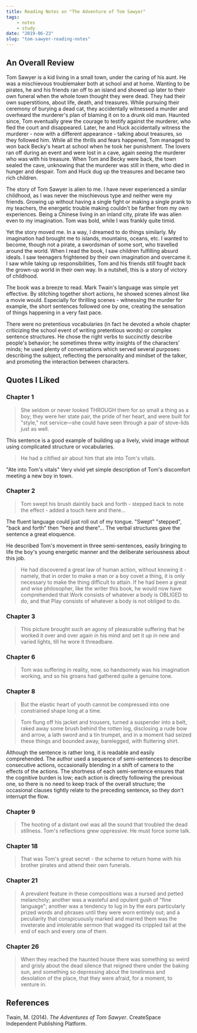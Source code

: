 ```yaml
---
title: Reading Notes on "The Adventure of Tom Sawyer"
tags:
    - notes
    - study
date: "2019-06-23"
slug: "tom-sawyer-reading-notes"
---
```


## An Overall Review

Tom Sawyer is a kid living in a small town, under the caring of his aunt. He was a mischievous troublemaker both at school and at home. Wanting to be pirates, he and his friends ran off to an island and showed up later to their own funeral when the whole town thought they were dead.  They had their own superstitions, about life, death, and treasures. While pursuing their ceremony of burying a dead cat, they accidentally witnessed a murder and overheard the murderer's plan of blaming it on to a drunk old man. Haunted since, Tom eventually grew the courage to testify against the murderer, who fled the court and disappeared. Later, he and Huck accidentally witness the murderer - now with a different appearance - talking about treasures, so they followed him. While all the thrills and fears happened, Tom managed to won back Becky's heart at school when he took her punishment. The lovers ran off during an event and were lost in a cave, again seeing the murderer who was with his treasure. When Tom and Becky were back, the town sealed the cave, unknowing that the murderer was still in there, who died in hunger and despair. Tom and Huck dug up the treasures and became two rich children.

The story of Tom Sawyer is alien to me. I have never experienced a similar childhood, as I was never the mischievous type and neither were my friends. Growing up without having a single fight or making a single prank to my teachers, the energetic trouble making couldn't be farther from my own experiences. Being a Chinese living in an inland city, pirate life was alien even to my imagination. Tom was bold, while I was frankly quite timid.

Yet the story moved me. In a way, I dreamed to do things similarly. My imagination had brought me to islands, mountains, oceans, etc. I wanted to become, though not a pirate, a swordsman of some sort, who travelled around the world. When I read the book, I saw children fulfilling absurd ideals. I saw teenagers frightened by their own imagination and overcame it. I saw while taking up responsibilities, Tom and his friends still fought back the grown-up world in their own way. In a nutshell, this is a story of victory of childhood.

The book was a breeze to read. Mark Twain's language was simple yet effective. By stitching together short actions, he showed scenes almost like a movie would. Especially for thrilling scenes - witnessing the murder for example, the short sentences followed one by one, creating the sensation of things happening in a very fast pace. 

There were no pretentious vocabularies (in fact he devoted a whole chapter criticizing the school event of writing pretentious words) or complex sentence structures. He chose the right verbs to succinctly describe people's behavior; he sometimes threw witty insights of the characters' minds; he used plenty of conversations which served several purposes: describing the subject, reflecting the personality and mindset of the talker, and promoting the interaction between characters.

## Quotes I Liked

### Chapter 1

> She seldom or never looked THROUGH them for so small a thing as a boy; they were her state pair, the pride of her heart, and were built for "style," not service—she could have seen through a pair of stove-lids just as well.

This sentence is a good example of building up a lively, vivid image without using complicated structure or vocabularies. 

> He had a citified air about him that ate into Tom's vitals.

"Ate into Tom's vitals" Very vivid yet simple description of Tom's discomfort meeting a new boy in town.

### Chapter 2

> Tom swept his brush daintily back and forth - stepped back to note the effect - added a touch here and there...

The fluent language could just roll out of my tongue. "Swept" "stepped", "back and forth" then "here and there"… The verbal structures gave the sentence a great eloquence. 

He described Tom's movement in three semi-sentences, easily bringing to life the boy's young energetic manner and the deliberate seriousness about this job. 

> He had discovered a great law of human action, without knowing it - namely, that in order to make a man or a boy covet a thing, it is only necessary to make the thing difficult to attain. If he had been a great and wise philosopher, like the writer this book, he would now have comprehended that Work consists of whatever a body is OBLIGED to do, and that Play consists of whatever a body is not obliged to do.

### Chapter 3

> This picture brought such an agony of pleasurable suffering that he worked it over and over again in his mind and set it up in new and varied lights, till he wore it threadbare.

### Chapter 6

> Tom was suffering in reality, now, so handsomely was his imagination working, and so his groans had gathered quite a genuine tone. 

### Chapter 8

> But the elastic heart of youth cannot be compressed into one constrained shape long at a time.

> Tom flung off his jacket and trousers, turned a suspender into a belt, raked away some brush behind the rotten log, disclosing a rude bow and arrow, a lath sword and a tin trumpet, and in a moment had seized these things and bounded away, barelegged, with fluttering shirt.

Although the sentence is rather long, it is readable and easily comprehended. The author used a sequence of semi-sentences to describe consecutive actions, occasionally blending in a shift of camera to the effects of the actions. The shortness of each semi-sentence ensures that the cognitive burden is low; each action is directly following the previous one, so there is no need to keep track of the overall structure; the occasional clauses tightly relate to the preceding sentence, so they don't interrupt the flow. 

### Chapter 9

> The hooting of a distant owl was all the sound that troubled the dead stillness. Tom's reflections grew oppressive. He must force some talk.

### Chapter 18

> That was Tom's great secret - the scheme to return home with his brother pirates and attend their own funerals.

### Chapter 21

> A prevalent feature in these compositions was a nursed and petted melancholy; another was a wasteful and opulent gush of "fine language"; another was a tendency to lug in by the ears particularly prized words and phrases until they were worn entirely out; and a peculiarity that conspicuously marked and marred them was the inveterate and intolerable sermon that wagged its crippled tail at the end of each and every one of them.

### Chapter 26

> When they reached the haunted house there was something so weird and grisly about the dead silence that reigned there under the baking sun, and something so depressing about the loneliness and desolation of the place, that they were afraid, for a moment, to venture in.

## References

Twain, M. (2014). _The Adventures of Tom Sawyer_. CreateSpace Independent Publishing Platform.
